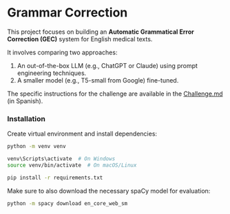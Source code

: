 # Grammar Correction

This project focuses on building an **Automatic Grammatical Error Correction (GEC)** system for English medical texts.

It involves comparing two approaches:
1. An out-of-the-box LLM (e.g., ChatGPT or Claude) using prompt engineering techniques.
2. A smaller model (e.g., T5-small from Google) fine-tuned.

The specific instructions for the challenge are available in the [Challenge.md](Challenge.md) (in Spanish).

### Installation

Create virtual environment and install dependencies:
```bash
python -m venv venv

venv\Scripts\activate  # On Windows
source venv/bin/activate  # On macOS/Linux

pip install -r requirements.txt
```

Make sure to also download the necessary spaCy model for evaluation:
```bash
python -m spacy download en_core_web_sm
```